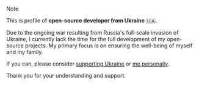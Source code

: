 > [!NOTE]
> This is profile of **open-source developer from Ukraine** 🇺🇦.
> 
> Due to the ongoing war resulting from Russia's full-scale invasion of Ukraine, I currently lack the time for the full development of my open-source projects. My primary focus is on ensuring the well-being of myself and my family.
>
> If you can, please consider [supporting Ukraine](https://stand-with-ukraine.pp.ua/) or [me personally](https://www.buymeacoffee.com/kozack). 
>
> Thank you for your understanding and support.
<!--
**cawa-93/cawa-93** is a ✨ _special_ ✨ repository because its `README.md` (this file) appears on your GitHub profile.

Here are some ideas to get you started:

- 🔭 I’m currently working on ...
- 🌱 I’m currently learning ...
- 👯 I’m looking to collaborate on ...
- 🤔 I’m looking for help with ...
- 💬 Ask me about ...
- 📫 How to reach me: ...
- 😄 Pronouns: ...
- ⚡ Fun fact: ...
-->
